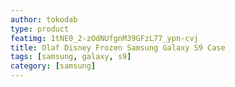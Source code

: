 ```yaml
---
author: tokodab
type: product
featimg: 1tNE0_2-zOdNUfgnM39GFzL77_ypn-cvj
title: Olaf Disney Frozen Samsung Galaxy S9 Case
tags: [samsung, galaxy, s9]
category: [samsung]
---
```

